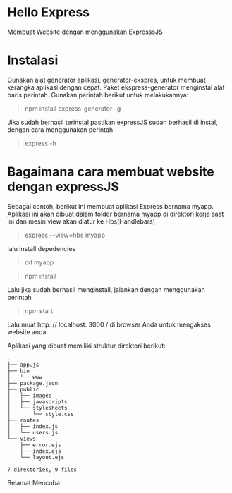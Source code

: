 # Hello Express

Membuat Website dengan menggunakan ExpresssJS

# Instalasi

Gunakan alat generator aplikasi, generator-ekspres, untuk membuat kerangka aplikasi dengan cepat. Paket ekspress-generator menginstal alat baris perintah. Gunakan perintah berikut untuk melakukannya:

> npm install express-generator -g

Jika sudah berhasil terinstal pastikan expressJS sudah berhasil di instal, dengan cara menggunakan perintah

> express -h

# Bagaimana cara membuat website dengan expressJS 

Sebagai contoh, berikut ini membuat aplikasi Express bernama myapp. Aplikasi ini akan dibuat dalam folder bernama myapp di direktori kerja saat ini dan mesin view akan diatur ke Hbs(Handlebars)

> express --view=hbs myapp

lalu install depedencies

> cd myapp

> npm install

Lalu jika sudah berhasil menginstall, jalankan dengan menggunakan perintah

> npm start

Lalu muat http: // localhost: 3000 / di browser Anda untuk mengakses website anda.

Aplikasi yang dibuat memiliki struktur direktori berikut:

```
.
├── app.js
├── bin
│   └── www
├── package.json
├── public
│   ├── images
│   ├── javascripts
│   └── stylesheets
│       └── style.css
├── routes
│   ├── index.js
│   └── users.js
└── views
    ├── error.ejs
    ├── index.ejs
    └── layout.ejs

7 directories, 9 files

```

Selamat Mencoba.
